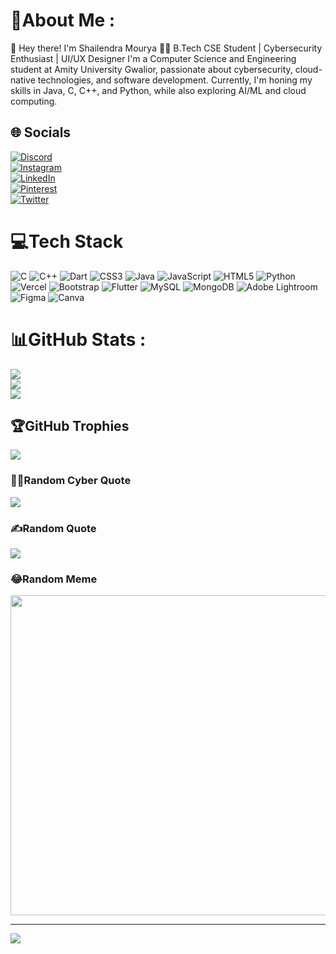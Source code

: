 # 💫About Me :
🚀 Hey there! I'm Shailendra Mourya
👨‍💻 B.Tech CSE Student | Cybersecurity Enthusiast | UI/UX Designer
I'm a Computer Science and Engineering student at Amity University Gwalior, passionate about cybersecurity, cloud-native technologies, and software development. Currently, I'm honing my skills in Java, C, C++, and Python, while also exploring AI/ML and cloud computing.

## 🌐 Socials
[![Discord](https://img.shields.io/badge/Discord-%237289DA.svg?logo=discord&logoColor=white)](https://discord.gg/1017046641620025415)  
[![Instagram](https://img.shields.io/badge/Instagram-%23E4405F.svg?logo=Instagram&logoColor=white)](https://www.instagram.com/shailu_m17)  
[![LinkedIn](https://img.shields.io/badge/LinkedIn-%230077B5.svg?logo=linkedin&logoColor=white)](https://www.linkedin.com/in/shailum17)  
[![Pinterest](https://img.shields.io/badge/Pinterest-%23E60023.svg?logo=Pinterest&logoColor=white)](https://in.pinterest.com/shailum17/)  
[![Twitter](https://img.shields.io/badge/Twitter-%231DA1F2.svg?logo=Twitter&logoColor=white)](https://twitter.com/shailum_17)  


# 💻Tech Stack
![C](https://img.shields.io/badge/c-%2300599C.svg?style=plastic&logo=c&logoColor=white) ![C++](https://img.shields.io/badge/c++-%2300599C.svg?style=plastic&logo=c%2B%2B&logoColor=white) ![Dart](https://img.shields.io/badge/dart-%230175C2.svg?style=plastic&logo=dart&logoColor=white) ![CSS3](https://img.shields.io/badge/css3-%231572B6.svg?style=plastic&logo=css3&logoColor=white) ![Java](https://img.shields.io/badge/java-%23ED8B00.svg?style=plastic&logo=java&logoColor=white) ![JavaScript](https://img.shields.io/badge/javascript-%23323330.svg?style=plastic&logo=javascript&logoColor=%23F7DF1E) ![HTML5](https://img.shields.io/badge/html5-%23E34F26.svg?style=plastic&logo=html5&logoColor=white) ![Python](https://img.shields.io/badge/python-3670A0?style=plastic&logo=python&logoColor=ffdd54) ![Vercel](https://img.shields.io/badge/vercel-%23000000.svg?style=plastic&logo=vercel&logoColor=white) ![Bootstrap](https://img.shields.io/badge/bootstrap-%23563D7C.svg?style=plastic&logo=bootstrap&logoColor=white) ![Flutter](https://img.shields.io/badge/Flutter-%2302569B.svg?style=plastic&logo=Flutter&logoColor=white) ![MySQL](https://img.shields.io/badge/mysql-%2300f.svg?style=plastic&logo=mysql&logoColor=white) ![MongoDB](https://img.shields.io/badge/MongoDB-%234ea94b.svg?style=plastic&logo=mongodb&logoColor=white) ![Adobe Lightroom](https://img.shields.io/badge/Adobe%20Lightroom-31A8FF.svg?style=plastic&logo=Adobe%20Lightroom&logoColor=white) 	![Figma](https://img.shields.io/badge/figma-%23F24E1E.svg?style=plastic&logo=figma&logoColor=white) ![Canva](https://img.shields.io/badge/Canva-%2300C4CC.svg?style=plastic&logo=Canva&logoColor=white)
# 📊GitHub Stats :
![](https://github-readme-stats.vercel.app/api?username=shailum17&theme=tokyonight&hide_border=false&include_all_commits=false&count_private=false)<br/>
![](https://github-readme-streak-stats.herokuapp.com/?user=shailum17&theme=tokyonight&hide_border=false)<br/>
![](https://github-readme-stats.vercel.app/api/top-langs/?username=shailum17&theme=tokyonight&hide_border=false&include_all_commits=false&count_private=false&layout=compact)

## 🏆GitHub Trophies
![](https://github-trophies.vercel.app/?username=shailum17&theme=tokyonight&no-frame=false&no-bg=false&margin-w=4)

### 🧑‍💻Random Cyber Quote
![](https://github-readme-cyber-quotes.vercel.app/api?type=horizontal&theme=tokyonight)

### ✍️Random Quote
![](https://quotes-github-readme.vercel.app/api?type=horizontal&theme=tokyonight)

### 😂Random Meme
<img src="https://meme-api.herokuapp.com/gimme" width="512px"/>


---
[![](https://visitcount.itsvg.in/api?id=shailum17&icon=0&color=0)](https://visitcount.itsvg.in)
